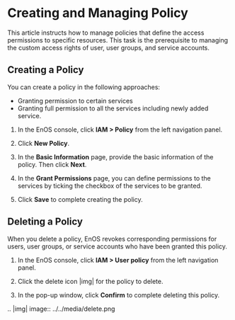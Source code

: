 # Creating and Managing Policy

This article instructs how to manage policies that define the access permissions to specific resources. This task is the prerequisite to managing the custom access rights of user, user groups, and service accounts.

## Creating a Policy

You can create a policy in the following approaches:

- Granting permission to certain services
- Granting full permission to all the services including newly added service.

1. In the EnOS console, click **IAM > Policy** from the left navigation panel.   

2. Click **New Policy**.

3. In the **Basic Information** page, provide the basic information of the policy. Then click **Next**.

4. In the **Grant Permissions** page, you can define permissions to the services by ticking the checkbox of the services to be granted.

5. Click **Save** to complete creating the policy.


## Deleting a Policy

When you delete a policy, EnOS revokes corresponding permissions for users, user groups, or service accounts who have been granted this policy.

1. In the EnOS console, click **IAM > User policy** from the left navigation panel.

2. Click the delete icon |img| for the policy to delete.

3. In the pop-up window, click **Confirm** to complete deleting this policy.

.. |img| image:: ../../media/delete.png

<!--end-->
